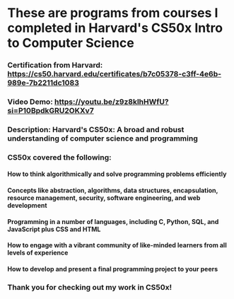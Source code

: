 # These are programs from courses I completed in Harvard's CS50x Intro to Computer Science
### Certification from Harvard: https://cs50.harvard.edu/certificates/b7c05378-c3ff-4e6b-989e-7b2211dc1083
### Video Demo: https://youtu.be/z9z8klhHWfU?si=P10BpdkGRU2OKXv7
### Description: Harvard's CS50x: A broad and robust understanding of computer science and programming

### CS50x covered the following:

#### How to think algorithmically and solve programming problems efficiently

#### Concepts like abstraction, algorithms, data structures, encapsulation, resource management, security, software engineering, and web development

#### Programming in a number of languages, including C, Python, SQL, and JavaScript plus CSS and HTML

#### How to engage with a vibrant community of like-minded learners from all levels of experience

#### How to develop and present a final programming project to your peers

### Thank you for checking out my work in CS50x!
